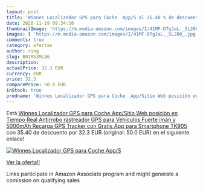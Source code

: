 ```yaml
---
layout: post
title: 'Winnes Localizador GPS para Coche  App/S al 35.40 % de descuento'
date: 2020-11-19 09:34:10
thumbnailImage: 'https://m.media-amazon.com/images/I/41MF-DTgJaL._SL200_.jpg'
images: [ 'https://m.media-amazon.com/images/I/41MF-DTgJaL._SL200_.jpg' ]
comments: true
category: ofertas
author: ring
slug: B01MS3ML86
description:
actualPrice: 32.3 EUR
currency: EUR
price: 32.3
comparePrice: 50.0 EUR
inStock: true
prodname: 'Winnes Localizador GPS para Coche  App/Sitio Web posición en Tiempo Real Antirrobo rastreador GPS para Vehículos Fuerte imán y 5000mAh Recarga GPS Tracker con Gratis App para Smartphone TK905'
---
```


Está [Winnes Localizador GPS para Coche  App/Sitio Web posición en Tiempo Real Antirrobo rastreador GPS para Vehículos Fuerte imán y 5000mAh Recarga GPS Tracker con Gratis App para Smartphone TK905](https://www.amazon.es/dp/B01MS3ML86/?tag=tolees-21) con 35.40 de descuento por 32.3 EUR (original: 50.0 EUR) en el siguiente enlace!

[![Winnes Localizador GPS para Coche  App/S](https://m.media-amazon.com/images/I/41MF-DTgJaL._SL200_.jpg)](https://www.amazon.es/dp/B01MS3ML86/?tag=tolees-21)

[Ver la oferta!!](https://www.amazon.es/dp/B01MS3ML86/?tag=tolees-21)

Links participate in Amazon Associate program and might generate a comission on qualifying sales


